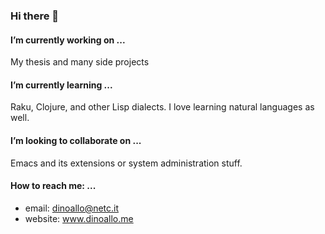 ### Hi there 👋

#### I’m currently working on ...
My thesis and many side projects
#### I’m currently learning ...
Raku, Clojure, and other Lisp dialects. I love learning natural languages as well.
#### I’m looking to collaborate on ...
Emacs and its extensions or system administration stuff.
#### How to reach me: ...
* email: dinoallo@netc.it
* website: www.dinoallo.me 

